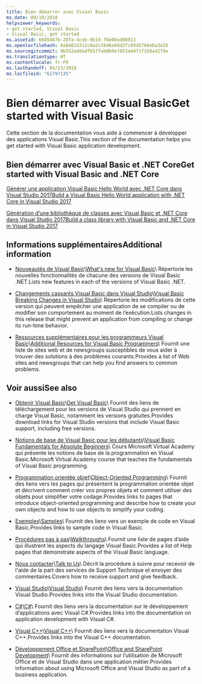 ```yaml
---
title: Bien démarrer avec Visual Basic
ms.date: 09/10/2018
helpviewer_keywords:
- get started, Visual Basic
- Visual Basic, get started
ms.assetid: 6685467b-28fa-4cde-9516-f0e00ad08911
ms.openlocfilehash: 0a8481d312c0a2c58d6e68d3fc0945766eba3e2b
ms.sourcegitcommit: 9b552addadfb57fab0b9e7852ed4f1f1b8a42f8e
ms.translationtype: HT
ms.contentlocale: fr-FR
ms.lasthandoff: 04/23/2019
ms.locfileid: "61797135"
---
```

# <a name="get-started-with-visual-basic"></a><span data-ttu-id="7b7d0-102">Bien démarrer avec Visual Basic</span><span class="sxs-lookup"><span data-stu-id="7b7d0-102">Get started with Visual Basic</span></span>
<span data-ttu-id="7b7d0-103">Cette section de la documentation vous aide à commencer à développer des applications Visual Basic.</span><span class="sxs-lookup"><span data-stu-id="7b7d0-103">This section of the documentation helps you get started with Visual Basic application development.</span></span>  
  
## <a name="get-started-with-visual-basic-and-net-core"></a><span data-ttu-id="7b7d0-104">Bien démarrer avec Visual Basic et .NET Core</span><span class="sxs-lookup"><span data-stu-id="7b7d0-104">Get started with Visual Basic and .NET Core</span></span>

[<span data-ttu-id="7b7d0-105">Générer une application Visual Basic Hello World avec .NET Core dans Visual Studio 2017</span><span class="sxs-lookup"><span data-stu-id="7b7d0-105">Build a Visual Basic Hello World application with .NET Core in Visual Studio 2017</span></span>](../../core/tutorials/vb-with-visual-studio.md)

[<span data-ttu-id="7b7d0-106">Génération d’une bibliothèque de classes avec Visual Basic et .NET Core dans Visual Studio 2017</span><span class="sxs-lookup"><span data-stu-id="7b7d0-106">Build a class library with Visual Basic and .NET Core in Visual Studio 2017</span></span>](../../core/tutorials/vb-library-with-visual-studio.md)  

## <a name="additional-information"></a><span data-ttu-id="7b7d0-107">Informations supplémentaires</span><span class="sxs-lookup"><span data-stu-id="7b7d0-107">Additional information</span></span>

- <span data-ttu-id="7b7d0-108">[Nouveautés de Visual Basic](whats-new.md)\\</span><span class="sxs-lookup"><span data-stu-id="7b7d0-108">[What's new for Visual Basic](whats-new.md)\\</span></span>
<span data-ttu-id="7b7d0-109">Répertorie les nouvelles fonctionnalités de chacune des versions de Visual Basic .NET.</span><span class="sxs-lookup"><span data-stu-id="7b7d0-109">Lists new features in each of the versions of Visual Basic .NET.</span></span>

- <span data-ttu-id="7b7d0-110">[Changements cassants Visual Basic dans Visual Studio](breaking-changes-in-visual-studio.md)\\</span><span class="sxs-lookup"><span data-stu-id="7b7d0-110">[Visual Basic Breaking Changes in Visual Studio](breaking-changes-in-visual-studio.md)\\</span></span>
<span data-ttu-id="7b7d0-111">Répertorie les modifications de cette version qui peuvent empêcher une application de se compiler ou de modifier son comportement au moment de l’exécution.</span><span class="sxs-lookup"><span data-stu-id="7b7d0-111">Lists changes in this release that might prevent an application from compiling or change its run-time behavior.</span></span>

- <span data-ttu-id="7b7d0-112">[Ressources supplémentaires pour les programmeurs Visual Basic](additional-resources.md)\\</span><span class="sxs-lookup"><span data-stu-id="7b7d0-112">[Additional Resources for Visual Basic Programmers](additional-resources.md)\\</span></span>
<span data-ttu-id="7b7d0-113">Fournit une liste de sites web et de newsgroups susceptibles de vous aider à trouver des solutions à des problèmes courants.</span><span class="sxs-lookup"><span data-stu-id="7b7d0-113">Provides a list of Web sites and newsgroups that can help you find answers to common problems.</span></span>

## <a name="see-also"></a><span data-ttu-id="7b7d0-114">Voir aussi</span><span class="sxs-lookup"><span data-stu-id="7b7d0-114">See also</span></span>

- <span data-ttu-id="7b7d0-115">[Obtenir Visual Basic](https://aka.ms/vsdownload?utm_source=mscom&utm_campaign=msdocs)\\</span><span class="sxs-lookup"><span data-stu-id="7b7d0-115">[Get Visual Basic](https://aka.ms/vsdownload?utm_source=mscom&utm_campaign=msdocs)\\</span></span>
<span data-ttu-id="7b7d0-116">Fournit des liens de téléchargement pour les versions de Visual Studio qui prennent en charge Visual Basic, notamment les versions gratuites.</span><span class="sxs-lookup"><span data-stu-id="7b7d0-116">Provides download links for Visual Studio versions that include Visual Basic support, including free versions.</span></span>

- <span data-ttu-id="7b7d0-117">[Notions de base de Visual Basic pour les débutants](https://mva.microsoft.com/en-US/training-courses/visual-basic-fundamentals-for-absolute-beginners-16507)\\</span><span class="sxs-lookup"><span data-stu-id="7b7d0-117">[Visual Basic Fundamentals for Absolute Beginners](https://mva.microsoft.com/en-US/training-courses/visual-basic-fundamentals-for-absolute-beginners-16507)\\</span></span>
<span data-ttu-id="7b7d0-118">Cours Microsoft Virtual Academy qui présente les notions de base de la programmation en Visual Basic.</span><span class="sxs-lookup"><span data-stu-id="7b7d0-118">Microsoft Virtual Academy course that teaches the fundamentals of Visual Basic programming.</span></span>

- <span data-ttu-id="7b7d0-119">[Programmation orientée objet](../programming-guide/concepts/object-oriented-programming.md)\\</span><span class="sxs-lookup"><span data-stu-id="7b7d0-119">[Object-Oriented Programming](../programming-guide/concepts/object-oriented-programming.md)\\</span></span>
<span data-ttu-id="7b7d0-120">Fournit des liens vers les pages qui présentent la programmation orientée objet et décrivent comment créer vos propres objets et comment utiliser des objets pour simplifier votre codage.</span><span class="sxs-lookup"><span data-stu-id="7b7d0-120">Provides links to pages that introduce object-oriented programming and describe how to create your own objects and how to use objects to simplify your coding.</span></span>

- <span data-ttu-id="7b7d0-121">[Exemples](../../visual-basic/sample-applications.md)\\</span><span class="sxs-lookup"><span data-stu-id="7b7d0-121">[Samples](../../visual-basic/sample-applications.md)\\</span></span>
<span data-ttu-id="7b7d0-122">Fournit des liens vers un exemple de code en Visual Basic.</span><span class="sxs-lookup"><span data-stu-id="7b7d0-122">Provides links to sample code in Visual Basic.</span></span>

- <span data-ttu-id="7b7d0-123">[Procédures pas à pas](../../visual-basic/walkthroughs.md)\\</span><span class="sxs-lookup"><span data-stu-id="7b7d0-123">[Walkthroughs](../../visual-basic/walkthroughs.md)\\</span></span>
<span data-ttu-id="7b7d0-124">Fournit une liste de pages d’aide qui illustrent les aspects du langage Visual Basic.</span><span class="sxs-lookup"><span data-stu-id="7b7d0-124">Provides a list of Help pages that demonstrate aspects of the Visual Basic language.</span></span>

- <span data-ttu-id="7b7d0-125">[Nous contacter](/visualstudio/ide/talk-to-us)\\</span><span class="sxs-lookup"><span data-stu-id="7b7d0-125">[Talk to Us](/visualstudio/ide/talk-to-us)\\</span></span>
<span data-ttu-id="7b7d0-126">Décrit la procédure à suivre pour recevoir de l'aide de la part des services de Support Technique et envoyer des commentaires.</span><span class="sxs-lookup"><span data-stu-id="7b7d0-126">Covers how to receive support and give feedback.</span></span>

- <span data-ttu-id="7b7d0-127">[Visual Studio](/visualstudio/)\\</span><span class="sxs-lookup"><span data-stu-id="7b7d0-127">[Visual Studio](/visualstudio/)\\</span></span>
<span data-ttu-id="7b7d0-128">Fournit des liens vers la documentation Visual Studio.</span><span class="sxs-lookup"><span data-stu-id="7b7d0-128">Provides links into the Visual Studio documentation.</span></span>

- <span data-ttu-id="7b7d0-129">[C#](../../csharp/index.md)\\</span><span class="sxs-lookup"><span data-stu-id="7b7d0-129">[C#](../../csharp/index.md)\\</span></span>
<span data-ttu-id="7b7d0-130">Fournit des liens vers la documentation sur le développement d’applications avec Visual C#.</span><span class="sxs-lookup"><span data-stu-id="7b7d0-130">Provides links into the documentation on application development with Visual C#.</span></span>

- <span data-ttu-id="7b7d0-131">[Visual C++](/cpp/)\\</span><span class="sxs-lookup"><span data-stu-id="7b7d0-131">[Visual C++](/cpp/)\\</span></span>
<span data-ttu-id="7b7d0-132">Fournit des liens vers la documentation Visual C++.</span><span class="sxs-lookup"><span data-stu-id="7b7d0-132">Provides links into the Visual C++ documentation.</span></span>

- <span data-ttu-id="7b7d0-133">[Développement Office et SharePoint](/visualstudio/vsto/office-and-sharepoint-development-in-visual-studio)\\</span><span class="sxs-lookup"><span data-stu-id="7b7d0-133">[Office and SharePoint Development](/visualstudio/vsto/office-and-sharepoint-development-in-visual-studio)\\</span></span>
<span data-ttu-id="7b7d0-134">Fournit des informations sur l’utilisation de Microsoft Office et de Visual Studio dans une application métier.</span><span class="sxs-lookup"><span data-stu-id="7b7d0-134">Provides information about using Microsoft Office and Visual Studio as part of a business application.</span></span>
